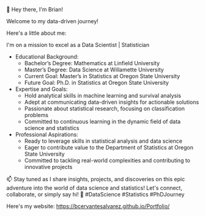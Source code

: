 👋 Hey there, I'm Brian!

Welcome to my data-driven journey!

Here's a little about me:

I'm on a mission to excel as a Data Scientist | Statistician
- Educational Background:
  - Bachelor’s Degree: Mathematics at Linfield University
  - Master’s Degree: Data Science at Willamette University
  - Current Goal: Master’s in Statistics at Oregon State University
  - Future Goal: Ph.D. in Statistics at Oregon State University
- Expertise and Goals:
  - Hold analytical skills in machine learning and survival analysis
  - Adept at communicating data-driven insights for actionable solutions
  - Passionate about statistical research, focusing on classification problems
  - Committed to continuous learning in the dynamic field of data science and statistics
- Professional Aspirations:
  - Ready to leverage skills in statistical analysis and data science
  - Eager to contribute value to the Department of Statistics at Oregon State University
  - Committed to tackling real-world complexities and contributing to innovative projects

📫 Stay tuned as I share insights, projects, and discoveries on this epic adventure into the world of data science and statistics! Let's connect, collaborate, or simply say hi! 🚀 #DataScience #Statistics #PhDJourney

Here's my website: https://bcervantesalvarez.github.io/Portfolio/
<!---
bcervantesalvarez/bcervantesalvarez is a ✨ special ✨ repository because its `README.md` (this file) appears on your GitHub profile.
You can click the Preview link to take a look at your changes.
--->
